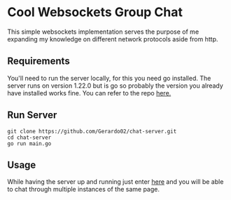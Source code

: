 # Cool Websockets Group Chat

This simple websockets implementation serves the purpose of me expanding my knowledge on different network protocols aside from http.

## Requirements

You'll need to run the server locally, for this you need go installed. The server runs on version 1.22.0 but is go so probably the version you already have installed works fine.
You can refer to the repo [here.](https://github.com/Gerardo02/chat-server)

## Run Server

```
git clone https://github.com/Gerardo02/chat-server.git
cd chat-server
go run main.go
```

## Usage

While having the server up and running just enter [here](https://gerardo02.github.io/chat-client) and you will be able to chat through multiple instances of the same page.
